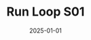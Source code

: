 ---
layout: track
title: Run Loop S01
permalink: /tracks/run-loop-s01/
description: "A StudioRich lo-fi track."
image: /assets/covers/run-loop-s01.webp
date: 2025-01-01
duration: "121.08"
album: "Stranger Vibes"
mood: [Melancholy, Dreamy, Nostalgic]
genre: [lo-fi, ambient, swing]
---